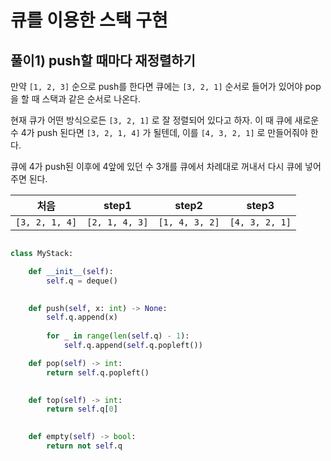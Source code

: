 # 큐를 이용한 스택 구현

## 풀이1) push할 때마다 재정렬하기

만약 `[1, 2, 3]` 순으로 push를 한다면 큐에는 `[3, 2, 1]` 순서로 들어가 있어야 pop을 할 때 스택과 같은 순서로 나온다.

현재 큐가 어떤 방식으로든 `[3, 2, 1]` 로 잘 정렬되어 있다고 하자. 이 때 큐에 새로운 수 4가 push 된다면 `[3, 2, 1, 4]` 가 될텐데, 이를 `[4, 3, 2, 1]` 로 만들어줘야 한다.

큐에 4가 push된 이후에 4앞에 있던 수 3개를 큐에서 차례대로 꺼내서 다시 큐에 넣어주면 된다.

| 처음           | step1          | step2          | step3          |
| -------------- | -------------- | -------------- | -------------- |
| `[3, 2, 1, 4]` | `[2, 1, 4, 3]` | `[1, 4, 3, 2]` | `[4, 3, 2, 1]` |

```python

class MyStack:

    def __init__(self):
        self.q = deque()
        

    def push(self, x: int) -> None:
        self.q.append(x)
        
        for _ in range(len(self.q) - 1):
            self.q.append(self.q.popleft())

    def pop(self) -> int:
        return self.q.popleft()
        

    def top(self) -> int:
        return self.q[0]
        

    def empty(self) -> bool:
        return not self.q

```

